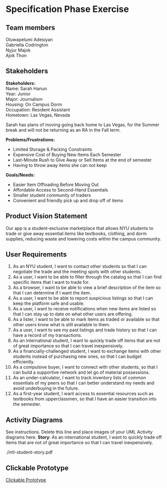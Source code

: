 # Specification Phase Exercise

## Team members
Oluwapelumi Adesiyan <br />
Gabriella Codrington <br />
Nyjur Majok <br />
Ajok Thon

## Stakeholders
**Stakeholders:** <br />
Name: Sarah Hanun <br />
Year: Junior <br />
Major: Journalism <br />
Housing: On Campus Dorm <br />
Occupation: Resident Assistant <br />
Hometown: Las Vegas, Nevada

Sarah has plans of moving going back home to Las Vegas, for the Summer break and will not be returning as an RA in the Fall term.

**Problems/Frustrations:**
- Limited Storage & Packing Constraints
- Expensive Cost of Buying New Items Each Semester
- Last-Minute Rush to Give Away or Sell Items at the end of semester
- Having to throw away items she can not keep 

**Goals/Needs:**
- Easier Item Offloading Before Moving Out
- Affordable Access to Second-Hand Essentials
- Smaller student community of traders 
- Convenient and friendly pick up and drop off of items


## Product Vision Statement
Our app is a student-exclusive marketplace that allows NYU students to trade or give away essential items like textbooks, clothing, and dorm supplies, reducing waste and lowering costs within the campus community.

## User Requirements
1. As an NYU student, I want to contact other students so that I can negotiate the trade and the meeting spots with other students.
2. As a user, I want to be able to filter through the catalog so that I can find specific items that I want to trade for.
3. As a browser, I want to be able to view a brief description of the item so that I can determine if I want the item.
4. As a user, I want to be able to report suspicious listings so that I can keep the platform safe and usable.
5. As a user, I want to receive notifications when new items are listed so that I can stay up to date on what other users are offering.
6. As a lister, I want to be able to mark items as traded or available so that other users know what is still available to them.
7. As a user, I want to see my past listings and trade history so that I can have a record of my transactions.
8. As an international student, I want to quickly trade off items that are not of great importance so that I can travel inexpensively.
9. As a financially-challenged student, I want to exchange items with other students instead of purchasing new ones, so that I can budget efficiently.
10. As a compulsive buyer, I want to connect with other students, so that I can build a supportive network and let go of material possessions. 
11. As an under-calculator,  I want to track inventory lists of common essentials of my peers so that I can better understand my needs and avoid underbuying in the future. 
12. As a first-year student, I want access to essential resources such as textbooks from upperclassmen, so that I have an easier transition into the semester. 

## Activity Diagrams

See instructions. Delete this line and place images of your UML Activity diagrams here.
__Story__: As an international student, I want to quickly trade off items that are not of great importance so that I can travel inexpensively.

./intl-student-story.pdf

## Clickable Prototype
[Clickable Prototype](https://www.figma.com/proto/mm1XY01lCteffMXzK5o66Q/The-Four-Loops?node-id=0-1&t=6RVIYX1wnGDgkG3A-1)
